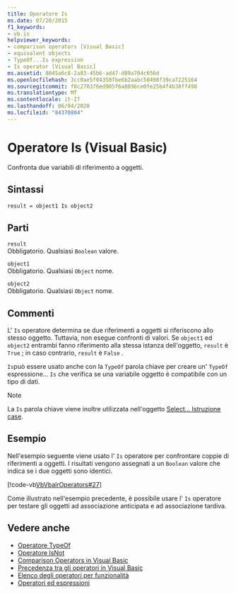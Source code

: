 ```yaml
---
title: Operatore Is
ms.date: 07/20/2015
f1_keywords:
- vb.is
helpviewer_keywords:
- comparison operators [Visual Basic]
- equivalent objects
- TypeOf...Is expression
- Is operator [Visual Basic]
ms.assetid: 8045a6c8-2a83-45b6-ad47-d09a704c656d
ms.openlocfilehash: 3cc0ae5f04358fbe6b2aabc50498f39ca7225164
ms.sourcegitcommit: f8c270376ed905f6a8896ce0fe25b4f4b38ff498
ms.translationtype: MT
ms.contentlocale: it-IT
ms.lasthandoff: 06/04/2020
ms.locfileid: "84370804"
---
```

# <a name="is-operator-visual-basic"></a>Operatore Is (Visual Basic)
Confronta due variabili di riferimento a oggetti.  
  
## <a name="syntax"></a>Sintassi  
  
```vb  
result = object1 Is object2  
```  
  
## <a name="parts"></a>Parti  
 `result`  
 Obbligatorio. Qualsiasi `Boolean` valore.  
  
 `object1`  
 Obbligatorio. Qualsiasi `Object` nome.  
  
 `object2`  
 Obbligatorio. Qualsiasi `Object` nome.  
  
## <a name="remarks"></a>Commenti  
 L' `Is` operatore determina se due riferimenti a oggetti si riferiscono allo stesso oggetto. Tuttavia, non esegue confronti di valori. Se `object1` ed `object2` entrambi fanno riferimento alla stessa istanza dell'oggetto, `result` è `True` ; in caso contrario, `result` è `False` .  
  
 `Is`può essere usato anche con la `TypeOf` parola chiave per creare un' `TypeOf` espressione... `Is` che verifica se una variabile oggetto è compatibile con un tipo di dati.  
  
> [!NOTE]
> La `Is` parola chiave viene inoltre utilizzata nell'oggetto [Select... Istruzione case](../statements/select-case-statement.md).  
  
## <a name="example"></a>Esempio  
 Nell'esempio seguente viene usato l' `Is` operatore per confrontare coppie di riferimenti a oggetti. I risultati vengono assegnati a un `Boolean` valore che indica se i due oggetti sono identici.  
  
 [!code-vb[VbVbalrOperators#27](~/samples/snippets/visualbasic/VS_Snippets_VBCSharp/VbVbalrOperators/VB/Class1.vb#27)]  
  
 Come illustrato nell'esempio precedente, è possibile usare l' `Is` operatore per testare gli oggetti ad associazione anticipata e ad associazione tardiva.  
  
## <a name="see-also"></a>Vedere anche

- [Operatore TypeOf](typeof-operator.md)
- [Operatore IsNot](isnot-operator.md)
- [Comparison Operators in Visual Basic](../../programming-guide/language-features/operators-and-expressions/comparison-operators.md)
- [Precedenza tra gli operatori in Visual Basic](operator-precedence.md)
- [Elenco degli operatori per funzionalità](operators-listed-by-functionality.md)
- [Operatori ed espressioni](../../programming-guide/language-features/operators-and-expressions/index.md)
